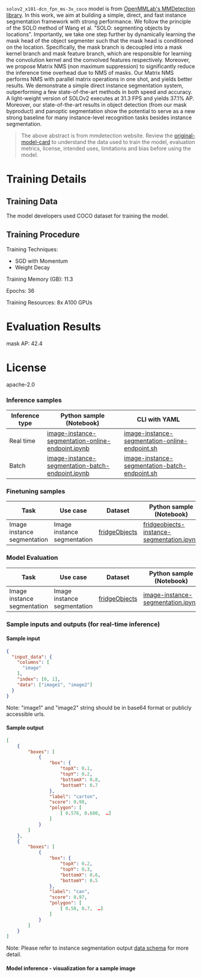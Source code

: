 `solov2_x101-dcn_fpn_ms-3x_coco` model is from <a href="https://github.com/open-mmlab/mmdetection/tree/v3.1.0" target="_blank">OpenMMLab's MMDetection library</a>.
In this work, we aim at building a simple, direct, and fast instance segmentation framework with strong performance. We follow the principle of the SOLO method of Wang et al. "SOLO: segmenting objects by locations". Importantly, we take one step further by dynamically learning the mask head of the object segmenter such that the mask head is conditioned on the location. Specifically, the mask branch is decoupled into a mask kernel branch and mask feature branch, which are responsible for learning the convolution kernel and the convolved features respectively. Moreover, we propose Matrix NMS (non maximum suppression) to significantly reduce the inference time overhead due to NMS of masks. Our Matrix NMS performs NMS with parallel matrix operations in one shot, and yields better results. We demonstrate a simple direct instance segmentation system, outperforming a few state-of-the-art methods in both speed and accuracy. A light-weight version of SOLOv2 executes at 31.3 FPS and yields 37.1% AP. Moreover, our state-of-the-art results in object detection (from our mask byproduct) and panoptic segmentation show the potential to serve as a new strong baseline for many instance-level recognition tasks besides instance segmentation.

> The above abstract is from mmdetection website. Review the <a href="https://github.com/open-mmlab/mmdetection/tree/v3.1.0/configs/solov2" target="_blank">original-model-card</a> to understand the data used to train the model, evaluation metrics, license, intended uses, limitations and bias before using the model.

# Training Details

## Training Data

The model developers used COCO dataset for training the model.

## Training Procedure

Training Techniques:

- SGD with Momentum
- Weight Decay

Training Memory (GB): 11.3

Epochs: 36

Training Resources: 8x A100 GPUs

# Evaluation Results

mask AP: 42.4

# License

apache-2.0

### Inference samples

Inference type|Python sample (Notebook)|CLI with YAML
|--|--|--|
Real time|<a href="https://aka.ms/azureml-infer-sdk-image-instance-segmentation" target="_blank">image-instance-segmentation-online-endpoint.ipynb</a>|<a href="https://aka.ms/azureml-infer-cli-image-instance-segmentation" target="_blank">image-instance-segmentation-online-endpoint.sh</a>
Batch|<a href="https://aka.ms/azureml-infer-batch-sdk-image-instance-segmentation" target="_blank">image-instance-segmentation-batch-endpoint.ipynb</a>|<a href="https://aka.ms/azureml-infer-batch-cli-image-instance-segmentation" target="_blank">image-instance-segmentation-batch-endpoint.sh</a>

### Finetuning samples

Task|Use case|Dataset|Python sample (Notebook)|CLI with YAML
|---|--|--|--|--|
Image instance segmentation|Image instance segmentation|[fridgeObjects](https://cvbp-secondary.z19.web.core.windows.net/datasets/object_detection/odFridgeObjectsMask.zip)|<a href="https://aka.ms/azureml-ft-sdk-image-instance-segmentation" target="_blank">fridgeobjects-instance-segmentation.ipynb</a>|<a href="https://aka.ms/azureml-ft-cli-image-instance-segmentation" target="_blank">fridgeobjects-instance-segmentation.sh</a>

### Model Evaluation

|Task|Use case|Dataset|Python sample (Notebook)|
|---|--|--|--|
|Image instance segmentation|Image instance segmentation|[fridgeObjects](https://cvbp-secondary.z19.web.core.windows.net/datasets/object_detection/odFridgeObjectsMask.zip)|<a href="https://aka.ms/azureml-evaluation-sdk-image-instance-segmentation" target="_blank">image-instance-segmentation.ipynb</a>|

### Sample inputs and outputs (for real-time inference)

#### Sample input

```json
{
  "input_data": {
    "columns": [
      "image"
    ],
    "index": [0, 1],
    "data": ["image1", "image2"]
  }
}
```

Note: "image1" and "image2" string should be in base64 format or publicly accessible urls.

#### Sample output

```json
[
    {
        "boxes": [
            {
                "box": {
                    "topX": 0.1,
                    "topY": 0.2,
                    "bottomX": 0.8,
                    "bottomY": 0.7
                },
                "label": "carton",
                "score": 0.98,
                "polygon": [
                    [ 0.576, 0.680,  …]
                ]
            }
        ]
    },
    {
        "boxes": [
            {
                "box": {
                    "topX": 0.2,
                    "topY": 0.3,
                    "bottomX": 0.6,
                    "bottomY": 0.5
                },
                "label": "can",
                "score": 0.97,
                "polygon": [
                    [ 0.58, 0.7,  …]
                ]
            }
        ]
    }
]
```

Note: Please refer to instance segmentation output <a href="https://learn.microsoft.com/en-us/azure/machine-learning/reference-automl-images-schema?view=azureml-api-2#instance-segmentation-1" target="_blank">data schema</a> for more detail.

#### Model inference - visualization for a sample image
<!-- 
<img src="https://automlcesdkdataresources.blob.core.windows.net/finetuning-image-models/images/Model_Result_Visualizations(Do_not_delete)/plot_mask_rcnn_swin-t-p4-w7_fpn_1x_coco_IS.png" alt="is visualization"> -->
